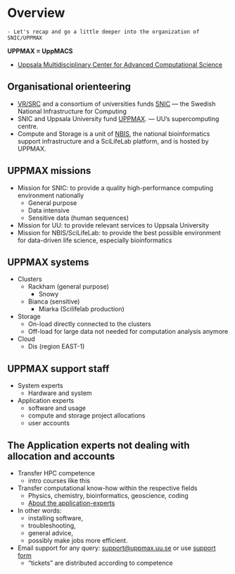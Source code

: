 # Overview

```{objectives}
- Let's recap and go a little deeper into the organization of SNIC/UPPMAX

```

**UPPMAX = UppMACS**
- [Uppsala Multidisciplinary Center for Advanced Computational Science](http://uppmax.uu.se)

    
## Organisational orienteering

- [VR/SRC](https://www.vr.se/english.html) and a consortium of universities funds [SNIC](http://www.snic.se) — the Swedish National Infrastructure for Computing
- SNIC and Uppsala University fund [UPPMAX](http://uppmax.uu.se). — UU’s supercomputing centre.
- Compute and Storage is a unit of [NBIS](https://nbis.se/), the national bioinformatics support infrastructure and a SciLifeLab platform, and is hosted by UPPMAX.
    
## UPPMAX missions
- Mission for SNIC: to provide a quality high-performance computing environment nationally
  - General purpose
  - Data intensive
  - Sensitive data (human sequences)
- Mission for UU: to provide relevant services to Uppsala University
- Mission for NBIS/SciLifeLab: to provide the best possible environment for data-driven life science, especially bioinformatics

## UPPMAX systems

- Clusters
  - Rackham (general purpose)
    - Snowy
  - Bianca (sensitive)
    - Miarka (Scilifelab production)
- Storage
  - On-load directly connected to the clusters
  - Off-load for large data not needed for computation analysis anymore
- Cloud
  - Dis (region EAST-1)

## UPPMAX support staff

- System experts
  - Hardware and system
- Application experts
  - software and usage
  - compute and storage project allocations
  - user accounts

## The Application experts not dealing with allocation and accounts

- Transfer HPC competence
  - intro courses like this
- Transfer computational know-how within the respective fields
  - Physics, chemistry, bioinformatics, geoscience, coding
  - [About the application-experts](https://www.uppmax.uu.se/about-us/application-experts/)
- In other words:
  - installing software,
  - troubleshooting,
  - general advice,
  - possibly make jobs more efficient.
- Email support for any query: support@uppmax.uu.se or use [support form](https://supr.snic.se/support/)
  - “tickets” are distributed according to competence

